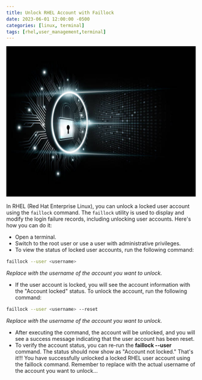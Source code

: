 ```yaml
---
title: Unlock RHEL Account with Faillock
date: 2023-06-01 12:00:00 -0500
categories: [linux, terminal]
tags: [rhel,user_management,terminal]
---
```



<img src="/assets/img/posts/2023/rhel-unlock/rhel-unlock.jpg" alt="RHEL Unlock" style="height:400px; width:600px;" />


In RHEL (Red Hat Enterprise Linux), you can unlock a locked user account using the `faillock` command. The `faillock` utility is used to display and modify the login failure records, including unlocking user accounts. Here's how you can do it:

- Open a terminal.
- Switch to the root user or use a user with administrative privileges.
- To view the status of locked user accounts, run the following command:
```bash
faillock --user <username>
```
*Replace <username> with the username of the account you want to unlock.*
- If the user account is locked, you will see the account information with the "Account locked" status. To unlock the account, run the following command:
```bash
faillock --user <username> --reset
```
*Replace <username> with the username of the account you want to unlock.*
- After executing the command, the account will be unlocked, and you will see a success message indicating that the user account has been reset.
- To verify the account status, you can re-run the **faillock --user <username>** command. The status should now show as "Account not locked."
That's it!!! You have successfully unlocked a locked RHEL user account using the faillock command. Remember to replace <username> with the actual username of the account you want to unlock...
